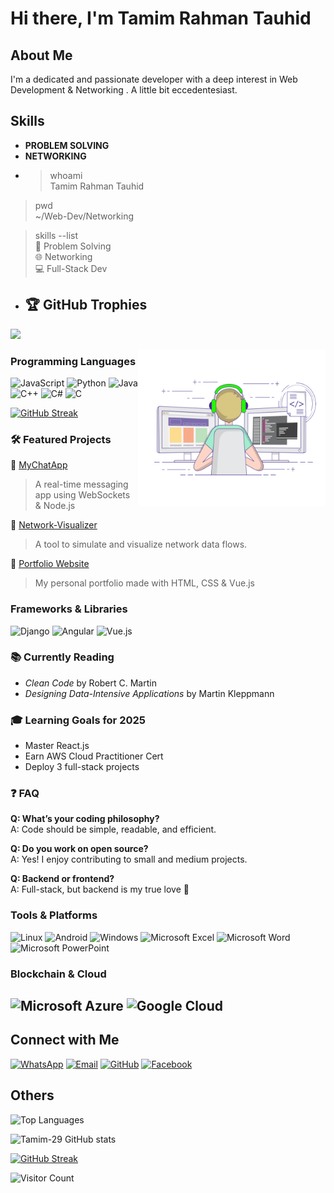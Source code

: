 # Hi there, I'm Tamim Rahman Tauhid

## About Me
I'm a dedicated and passionate developer with a deep interest in Web Development & Networking . A little bit eccedentesiast.

## Skills
- **PROBLEM SOLVING**
- **NETWORKING**
- > whoami  
Tamim Rahman Tauhid  

> pwd  
~/Web-Dev/Networking  

> skills --list  
🧠 Problem Solving  
🌐 Networking  
💻 Full-Stack Dev



- ## 🏆 GitHub Trophies
![](https://github-profile-trophy.vercel.app/?username=Tamim-29&theme=monokai&no-frame=false&no-bg=false&margin-w=4)

<img align="right" alt="Coding" width="300" height="250" src="https://github.com/alaminbhuyan/githubProfileImages/blob/master/coding2.gif?raw=true">

### Programming Languages
![JavaScript](https://img.shields.io/badge/-JavaScript-F7DF1E?logo=javascript&logoColor=black&style=flat)
![Python](https://img.shields.io/badge/-Python-3776AB?logo=python&logoColor=white&style=flat)
![Java](https://img.shields.io/badge/-Java-007396?logo=java&logoColor=white&style=flat)
![C++](https://img.shields.io/badge/-C++-00599C?logo=c%2B%2B&logoColor=white&style=flat) 
![C#](https://img.shields.io/badge/-C%23-239120?logo=c-sharp&logoColor=white&style=flat)
![C](https://img.shields.io/badge/-C-A8B9CC?logo=c&logoColor=black&style=flat)

[![GitHub Streak](https://streak-stats.demolab.com/?user=Tamim-29&theme=tokyonight)](https://git.io/streak-stats)


### 🛠️ Featured Projects

🔹 [MyChatApp](https://github.com/Tamim-29/MyChatApp)  
> A real-time messaging app using WebSockets & Node.js

🔹 [Network-Visualizer](https://github.com/Tamim-29/Network-Visualizer)  
> A tool to simulate and visualize network data flows.

🔹 [Portfolio Website](https://github.com/Tamim-29/Portfolio)  
> My personal portfolio made with HTML, CSS & Vue.js



### Frameworks & Libraries
![Django](https://img.shields.io/badge/-Django-092E20?logo=django&logoColor=white&style=flat)
![Angular](https://img.shields.io/badge/-Angular-DD0031?logo=angular&logoColor=white&style=flat)
![Vue.js](https://img.shields.io/badge/-Vue.js-4FC08D?logo=vue.js&logoColor=white&style=flat)

### 📚 Currently Reading
- *Clean Code* by Robert C. Martin
- *Designing Data-Intensive Applications* by Martin Kleppmann

### 🎓 Learning Goals for 2025
- Master React.js
- Earn AWS Cloud Practitioner Cert
- Deploy 3 full-stack projects


### ❓ FAQ

**Q: What’s your coding philosophy?**  
A: Code should be simple, readable, and efficient.

**Q: Do you work on open source?**  
A: Yes! I enjoy contributing to small and medium projects.

**Q: Backend or frontend?**  
A: Full-stack, but backend is my true love 💙


### Tools & Platforms
![Linux](https://img.shields.io/badge/-Linux-FCC624?logo=linux&logoColor=black&style=flat)
![Android](https://img.shields.io/badge/-Android-3DDC84?logo=android&logoColor=white&style=flat)
![Windows](https://img.shields.io/badge/-Windows-0078D6?logo=windows&logoColor=white&style=flat)
![Microsoft Excel](https://img.shields.io/badge/-Excel-217346?logo=microsoft-excel&logoColor=white&style=flat)
![Microsoft Word](https://img.shields.io/badge/-Word-2B579A?logo=microsoft-word&logoColor=white&style=flat)
![Microsoft PowerPoint](https://img.shields.io/badge/-PowerPoint-B7472A?logo=microsoft-powerpoint&logoColor=white&style=flat)



### Blockchain & Cloud
![Microsoft Azure](https://img.shields.io/badge/-Azure-0078D4?logo=microsoft-azure&logoColor=white&style=flat)
![Google Cloud](https://img.shields.io/badge/-Google%20Cloud-4285F4?logo=google-cloud&logoColor=white&style=flat)
---


## Connect with Me
[![WhatsApp](https://img.shields.io/badge/WhatsApp-%2B8801993396690-brightgreen)](https://wa.me/8801993396690)
[![Email](https://img.shields.io/badge/Email-tamimr795@gmail.com-blue)](mailto:tamimr795@gmail.com)
[![GitHub](https://img.shields.io/badge/-GitHub-181717?logo=github&logoColor=white&style=flat)](https://github.com/Tamim-29)
[![Facebook](https://img.shields.io/badge/Facebook-1877F2?logo=facebook&logoColor=white)](https://www.facebook.com/tamim.rahman29?mibextid=ZbWKwL)



## Others 
![Top Languages](https://github-readme-stats.vercel.app/api/top-langs/?username=Tamim-29&layout=compact)

![Tamim-29 GitHub stats](https://github-readme-stats.vercel.app/api?username=Tamim-29&show_icons=true&theme=default)

[![GitHub Streak](https://github-readme-streak-stats.herokuapp.com?user=Tamim-29&theme=default)](https://git.io/streak-stats)

![Visitor Count](https://komarev.com/ghpvc/?username=Tamim-29&color=brightgreen)
